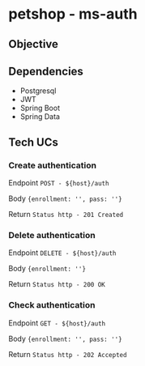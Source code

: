 # petshop - ms-auth

## Objective

## Dependencies

- Postgresql
- JWT
- Spring Boot
- Spring Data

## Tech UCs

### Create authentication

Endpoint
`POST - ${host}/auth`

Body
`{enrollment: '', pass: ''}`

Return
`Status http - 201 Created`

### Delete authentication

Endpoint
`DELETE - ${host}/auth`

Body
`{enrollment: ''}`

Return
`Status http - 200 OK`

### Check authentication

Endpoint
`GET - ${host}/auth`

Body
`{enrollment: '', pass: ''}`

Return
`Status http - 202 Accepted`
